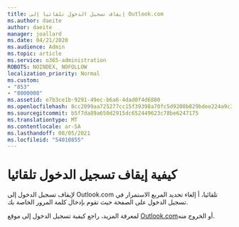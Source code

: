 ```yaml
---
title: إيقاف تسجيل الدخول تلقائيا إلى Outlook.com
ms.author: daeite
author: daeite
manager: joallard
ms.date: 04/21/2020
ms.audience: Admin
ms.topic: article
ms.service: o365-administration
ROBOTS: NOINDEX, NOFOLLOW
localization_priority: Normal
ms.custom:
- "853"
- "8000008"
ms.assetid: e7b3ce1b-9291-49ec-b6a6-4dad0f4d6880
ms.openlocfilehash: 8cc2099aa725277cc15f39398a70fc5d9200b829bdee224a9c3fae480763a33a
ms.sourcegitcommit: b5f7da89a650d2915dc652449623c78be6247175
ms.translationtype: MT
ms.contentlocale: ar-SA
ms.lasthandoff: 08/05/2021
ms.locfileid: "54010855"
---
```

# <a name="how-to-stop-signing-in-automatically"></a>كيفية إيقاف تسجيل الدخول تلقائيا

لإيقاف تسجيل الدخول إلى Outlook.com تلقائيا، أ إلغاء تحديد  المربع الاستمرار في تسجيل الدخول على الصفحة حيث تقوم بإدخال كلمة المرور الخاصة بك.
  
لمعرفة المزيد، راجع كيفية تسجيل الدخول إلى موقع [Outlook.com](https://support.office.com/article/e08eb8ac-ac27-49f4-a400-a47311e1ee7e?wt.mc_id=Office_Outlook_com_Alchemy)أو الخروج منه.
  